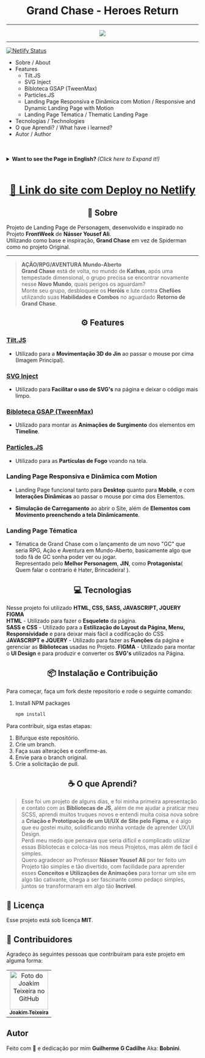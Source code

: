 <h1 align="Center">Grand Chase - Heroes Return</h1>

---

<p align="center">
  <img src="https://media.giphy.com/media/vUtVuMbYpWR0oLUBRH/giphy.gif"> 
</p>



---

[![Netlify Status](https://api.netlify.com/api/v1/badges/a2faf4b4-a90c-4fa8-837a-e8026bd33fe7/deploy-status)](https://app.netlify.com/sites/grand-chase-bobnini/deploys)

<!--ts-->
   * Sobre / About
   * Features
     * Tilt.JS
     * SVG Inject
     * Bibloteca GSAP (TweenMax)
     * Particles.JS
     * Landing Page Responsiva e Dinâmica com Motion / Responsive and Dynamic Landing Page with Motion
     * Landing Page Tématica / Thematic Landing Page
   * Tecnologias / Technologies
   * O que Aprendi? / What have i learned?
   * Autor / Author
<!--te-->
<br>
<br>
<details>
  <summary> <b> Want to see the Page in English? </b> <i>(Click here to Expand it!)</i> </summary>
  <br>
  
  <h1 align="center" >
<a href="https://grand-chase-bobnini.netlify.app/">🚀 Website Page With Deploy on Netlify</a>
</h1>

<h2 align="center">📌 About</h2>

Character Landing Page Project, developed and inspired by the **FrontWeek** Project by **Násser Yousef Ali**. <br>
Using as a base and inspiration, **Grand Chase** instead of Spiderman as in the Original project.

---
> **ACTION/RPG/ADVENTURE Open-World**<br>
**Grand Chase** is back, in the world of **Kathas**, after a dimensional storm, the group must find each other in this **New World**, what dangers awaits them?<br>
Select your party, unlock the **Heroes** and fight **Bossfights** using your **Skills and Combos** in the long awaited **Return of Grand Chase**.


<h2 align="center">⚙️ Features</h2>

### [Tilt.JS](https://gijsroge.github.io/tilt.js/)

- Used for **Jin's 3D movement** when hovering over the mouse (Main Image).

### [SVG Inject](https://github.com/iconfu/svg-inject)

- Used to **Facilitate the use of SVG** on the page and make the code cleaner.

### [Bibloteca GSAP (TweenMax)](https://greensock.com/docs/v2/TweenMax)

- Used to make the **Animations Appearing** of the elements on **Timeline** order.

### [Particles.JS](https://codepen.io/naraku3232/pen/rrJygg?editors=0100)

- Used for the **Fire Particles** on the screen.

<h3>Responsive and Dynamic Landing Page with Motion</h3>

- Landing Page functional for both **Desktop** and **Mobile**, and with **Dynamic Interactions** when hovering over the Elements.<br>

- **Simulation of "Loading"** when opening the Website, in addition to **Elements with Movement filling the screen Dynamically**.

<h3>Thematic Landing Page</h3>

- Grand Chase's theme with the launch of a new "GC" that would be an RPG, Action and Adventure in the Open World, basically something that every GC fan dreams of being able to see or play. <br>
Represented by **Best Character**, **JIN**, as the **Protagonist** (If you dont think so, you are a Hater, Just kidding!).


<h2 align="center">💻 Technologies</h2>

In this project it was utilized **HTML, CSS, SASS, JAVASCRIPT, JQUERY FIGMA**<br>
**HTML** - The **Skeleton** of the Page.<br>
**SASS e CSS** - Used to Stylize the **Page Layout, Menu, Responsiveness** and to make it easier to use CSS with SASS <br>
**JAVASCRIPT e JQUERY** - Used to perform page **Functions** and manage the **Libraries** used in the Project.
**FIGMA** - Used to set up **UI Design** and to produce and convert the **SVGs** used on the Page.

  
<h2 align="center"> 📦 Installing and Contributing</h2>
  
To get started, fork the repository and then run the following commands:

1. Install NPM packages
   ```sh
   npm install
   ```
  Contributions are what make the open source community such an amazing place to be learn, inspire, and create. Any contributions you make are **greatly appreciated**.
  </br></br>
✏️ To contribute, do the following:
1. Fork the Project
2. Create your Feature Branch.
3. Commit your Changes.
4. Push to the Branch.
5. Open a Pull Request
  
  
<h2 align="center">☕ What have i learned?</h2>

>This was a few days project, and it was my first presentation and contact with the **JS Libraries**, besides helping me to practice my SCSS, I learned many new tricks and understood a lot of new things about **Creation and Prototyping of a UI/UX for WebSite using Figma**, and it's something that I really liked, solidifying my desire to learn UX/UI Design. <br>
I lost my fear that thought it would be difficult and complicated to use these Libraries and put them in my Projects, but besides it being easy, it is simple.
I want to thank Teacher **Násser Yousef Ali** for having made a Project so simple and so fun, with ease to learn these **Concepts and Uses of Animations** to turn a website into something so captivating, it is fascinating how with simple pieces, together turn into something so **Incredible**.
  
## 📝 License

Distributed under the **MIT** License.

## 🤝 Contributors


Thanks to the following people who contributed to this project in some way:

<table>
  <tr>
    <td align="center">
      <a href="https://github.com/JoakimTeixeira">
        <img src="https://avatars.githubusercontent.com/u/12193814?v=4" width="100px;" alt="Foto do Joakim Teixeira no GitHub"/><br>
        <sub>
          <b>Joakim Teixeira</b>
        </sub>
      </a>
    </td>
  </tr>
</table>

  
<h2>Author</h2>

Made with 💜 and dedication by me **Guilherme G Cadilhe** Aka: **Bobnini**. <br>
</details>

<br>

<h1 align="center" >
<a href="https://grand-chase-bobnini.netlify.app/">🚀 Link do site com Deploy no Netlify</a>
</h1>

<h2 align="center">📌 Sobre</h2>

Projeto de Landing Page de Personagem, desenvolvido e inspirado no Projeto **FrontWeek** de **Násser Yousef Ali**.<br>
Utilizando como base e inspiração, **Grand Chase** em vez de Spiderman como no projeto Original.

---
> **AÇÃO/RPG/AVENTURA Mundo-Aberto**<br>
**Grand Chase** está de volta, no mundo de **Kathas**, após uma tempestade dimensional, o grupo precisa se encontrar novamente nesse **Novo Mundo**, quais perigos os aguardam?<br>
Monte seu grupo, desbloqueie os **Heróis** e lute contra **Chefões** utilizando suas **Habilidades e Combos** no aguardado **Retorno de Grand Chase**.

<h2 align="center">⚙️ Features</h2>

### [Tilt.JS](https://gijsroge.github.io/tilt.js/)

- Utilizado para a **Movimentação 3D do Jin** ao passar o mouse por cima (Imagem Principal).

### [SVG Inject](https://github.com/iconfu/svg-inject)

- Utilizado para **Facilitar o uso de SVG's** na página e deixar o código mais limpo.

### [Bibloteca GSAP (TweenMax)](https://greensock.com/docs/v2/TweenMax)

- Utilizado para montar as **Animações de Surgimento** dos elementos em **Timeline**.

### [Particles.JS](https://codepen.io/naraku3232/pen/rrJygg?editors=0100)

- Utilizado para as **Partículas de Fogo** voando na tela.

<h3>Landing Page Responsiva e Dinâmica com Motion</h3>

- Landing Page funcional tanto para **Desktop** quanto para **Mobile**, e com **Interações Dinâmicas** ao passar o mouse por cima dos Elementos.<br>

- **Simulação de Carregamento** ao abrir o Site, além de **Elementos com Movimento preenchendo a tela Dinâmicamente**.

<h3>Landing Page Tématica</h3>

- Tématica de Grand Chase com o lançamento de um novo "GC" que seria RPG, Ação e Aventura em Mundo-Aberto, basicamente algo que todo fã de GC sonha poder ver ou jogar.<br>
Representado pelo **Melhor Personagem**, **JIN**, como **Protagonista**( Quem falar o contrario é Hater, Brincadeira! ).


<h2 align="center">💻 Tecnologias</h2>

Nesse projeto foi utilizado **HTML, CSS, SASS, JAVASCRIPT, JQUERY FIGMA**<br>
**HTML** - Utilizado para fazer o **Esqueleto** da página.<br>
**SASS e CSS** - Utilizado para a **Estilização do Layout da Página, Menu, Responsividade** e para deixar mais fácil a codificação do CSS<br>
**JAVASCRIPT e JQUERY** - Utilizado para fazer as **Funções** da página e gerenciar as **Bibliotecas** usadas no Projeto.
**FIGMA** - Utilizado para montar o **UI Design** e para produzir e converter os **SVG's** utilizados na Página.

<h2 align="center"> 📦 Instalação e Contribuição</h2>

Para começar, faça um fork deste repositorio e rode o seguinte comando:

1. Install NPM packages
   ```sh
   npm install
   ```
Para contribuir, siga estas etapas:
1. Bifurque este repositório.
2. Crie um branch.
3. Faça suas alterações e confirme-as.
4. Envie para o branch original.
5. Crie a solicitação de pull.

<h2 align="center">☕ O que Aprendi?</h2>

> Esse foi um projeto de alguns dias, e foi minha primeira apresentação e contato com as **Bibliotecas de JS**, além de me ajudar a praticar meu SCSS, aprendi muitos truques novos e entendi muita coisa nova sobre a **Criação e Prototipação de um UI/UX de Site pelo Figma**, e é algo que eu gostei muito, solidificando minha vontade de aprender UX/UI Design.<br>
Perdi meu medo que pensava que seria difícil e complicado utilizar essas Bibliotecas e coloca-las nos meus Projetos, mas além de fácil é simples.<br>
Quero agradecer ao Professor **Násser Yousef Ali** por ter feito um Projeto tão simples e tão divertido, com facilidade para aprender esses **Conceitos e Utilizações de Animações** para tornar um site em algo tão cativante, chega a ser fascinante como pedaço simples, juntos se transformaram em algo tão **Incrível**.


## 📝 Licença

Esse projeto está sob licença **MIT**.

## 🤝 Contribuidores

Agradeço às seguintes pessoas que contribuíram para este projeto em alguma forma:

<table>
  <tr>
    <td align="center">
      <a href="https://github.com/JoakimTeixeira">
        <img src="https://avatars.githubusercontent.com/u/12193814?v=4" width="100px;" alt="Foto do Joakim Teixeira no GitHub"/><br>
        <sub>
          <b>Joakim Teixeira</b>
        </sub>
      </a>
    </td>
  </tr>
</table>

<h2>Autor</h2>

Feito com 💜 e dedicação por mim **Guilherme G Cadilhe** Aka: **Bobnini**. <br>

